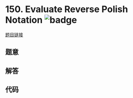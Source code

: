 # 150. Evaluate Reverse Polish Notation ![badge](https://img.shields.io/badge/-medium-yellow?style=flat-square)

[题目链接](https://leetcode.com/problems/evaluate-reverse-polish-notation)

## 题意

## 解答

## 代码

